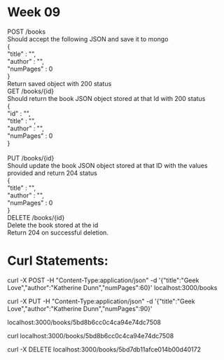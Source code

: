# Week 09

POST /books </br>
Should accept the following JSON and save it to mongo </br>
{</br>
  "title" : "",</br>
  "author" : "",</br>
  "numPages" : 0</br>
}</br>
Return saved object with 200 status</br>
GET /books/{id}</br>
Should return the book JSON object stored at that Id with 200 status</br>
{</br>
  "id" : "",</br>
  "title" : "",</br>
  "author" : "",</br>
  "numPages" : 0</br>
}</br>
</br>
PUT /books/{id}</br>
Should update the book JSON object stored at that ID with the values provided and return 204 status</br>
{</br>
  "title" : "",</br>
  "author" : "",</br>
  "numPages" : 0</br>
}</br>
DELETE /books/{id}</br>
Delete the book stored at the id</br>
Return 204 on successful deletion.</br>

# Curl Statements:

curl -X POST -H "Content-Type:application/json" -d '{"title":"Geek Love","author":"Katherine Dunn","numPages":60}' localhost:3000/books


curl -X PUT -H "Content-Type:application/json" -d '{"title":"Geek Love","author":"Katherine Dunn","numPages":90}' 


localhost:3000/books/5bd8b6cc0c4ca94e74dc7508


curl localhost:3000/books/5bd8b6cc0c4ca94e74dc7508


curl -X DELETE localhost:3000/books/5bd7db11afce014b00d40172
